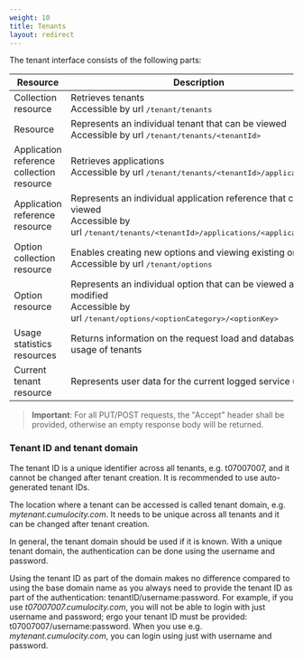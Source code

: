 ```yaml
---
weight: 10
title: Tenants
layout: redirect
---
```


The tenant interface consists of the following parts:

Resource  |  Description
------|-------------
Collection resource  |  Retrieves tenants <br>Accessible by url <kbd>/tenant/tenants</kbd>
Resource  |  Represents an individual tenant that can be viewed <br>Accessible by url <kbd>/tenant/tenants/&lt;tenantId></kbd>
Application reference collection resource  |  Retrieves applications <br>Accessible by url <kbd>/tenant/tenants/&lt;tenantId>/applications</kbd>
Application reference resource  |  Represents an individual application reference that can be viewed <br>Accessible by url <kbd>/tenant/tenants/&lt;tenantId>/applications/&lt;applicationId></kbd>
Option collection resource  |  Enables creating new options and viewing existing ones <br>Accessible by url <kbd>/tenant/options</kbd>
Option resource  |  Represents an individual option that can be viewed and modified <br>Accessible by url <kbd>/tenant/options/&lt;optionCategory>/&lt;optionKey></kbd>
Usage statistics resources  |  Returns information on the request load and database usage of tenants
Current tenant resource  |  Represents user data for the current logged service user

> **Important**: For all PUT/POST requests, the "Accept" header shall be provided, otherwise an empty response body will be returned.

### <a name="tenant-id-and-domain"></a> Tenant ID and tenant domain

The tenant ID is a unique identifier across all tenants, e.g. t07007007, and it cannot be changed after tenant creation. It is recommended to use auto-generated tenant IDs.

The location where a tenant can be accessed is called tenant domain, e.g. _mytenant.cumulocity.com_. It needs to be unique across all tenants and it can be changed after tenant creation.

In general, the tenant domain should be used if it is known. With a unique tenant domain, the authentication can be done using the username and password.

Using the tenant ID as part of the domain makes no difference compared to using the base domain name as you always need to provide the tenant ID as part of the authentication: tenantID/username:password. For example, if you use _t07007007.cumulocity.com_, you will not be able to login with just username and password; ergo your tenant ID must be provided: t07007007/username:password. When you use e.g. _mytenant.cumulocity.com_, you can login using just with username and password.
